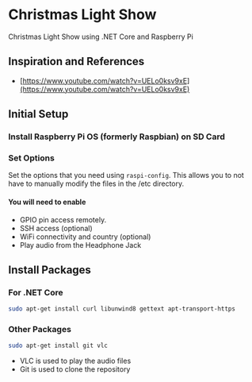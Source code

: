 # Christmas Light Show

Christmas Light Show using .NET Core and Raspberry Pi

## Inspiration and References

* [https://www.youtube.com/watch?v=UELo0ksv9xE](https://www.youtube.com/watch?v=UELo0ksv9xE)

## Initial Setup

### Install Raspberry Pi OS (formerly Raspbian) on SD Card

### Set Options

Set the options that you need using ```raspi-config```. This allows you to not have to manually
modify the files in the /etc directory.

#### You will need to enable

* GPIO pin access remotely.
* SSH access (optional)
* WiFi connectivity and country (optional)
* Play audio from the Headphone Jack

## Install Packages

### For .NET Core

```sh
sudo apt-get install curl libunwind8 gettext apt-transport-https
```

### Other Packages

```sh
sudo apt-get install git vlc
```

* VLC is used to play the audio files
* Git is used to clone the repository

